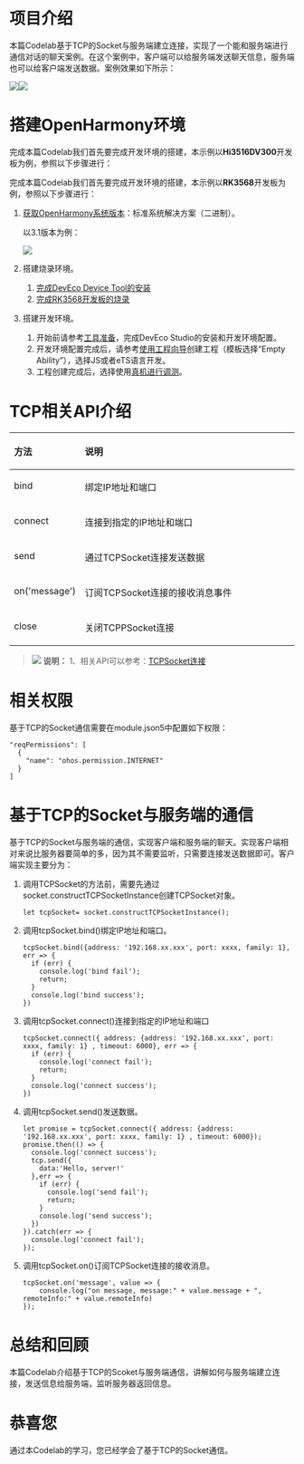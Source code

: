 # 项目介绍<a name="ZH-CN_TOPIC_0000001252526718"></a>

本篇Codelab基于TCP的Socket与服务端建立连接，实现了一个能和服务端进行通信对话的聊天案例。在这个案例中，客户端可以给服务端发送聊天信息，服务端也可以给客户端发送数据。案例效果如下所示：

![](figures/zh-cn_image_0000001309522189.png)![](figures/zh-cn_image_0000001260963808.png)

# 搭建OpenHarmony环境<a name="ZH-CN_TOPIC_0000001299046197"></a>

完成本篇Codelab我们首先要完成开发环境的搭建，本示例以**Hi3516DV300**开发板为例，参照以下步骤进行：

完成本篇Codelab我们首先要完成开发环境的搭建，本示例以**RK3568**开发板为例，参照以下步骤进行：

1.  [获取OpenHarmony系统版本](https://gitee.com/openharmony/docs/blob/master/zh-cn/device-dev/get-code/sourcecode-acquire.md#%E8%8E%B7%E5%8F%96%E6%96%B9%E5%BC%8F3%E4%BB%8E%E9%95%9C%E5%83%8F%E7%AB%99%E7%82%B9%E8%8E%B7%E5%8F%96)：标准系统解决方案（二进制）。

    以3.1版本为例：

    ![](figures/zh-cn_image_0000001214154402.png)

2.  搭建烧录环境。
    1.  [完成DevEco Device Tool的安装](https://gitee.com/openharmony/docs/blob/master/zh-cn/device-dev/quick-start/quickstart-standard-env-setup.md)
    2.  [完成RK3568开发板的烧录](https://gitee.com/openharmony/docs/blob/master/zh-cn/device-dev/quick-start/quickstart-ide-standard-running-rk3568-burning.md)

3.  搭建开发环境。
    1.  开始前请参考[工具准备](https://gitee.com/openharmony/docs/blob/master/zh-cn/application-dev/quick-start/start-overview.md#%E5%B7%A5%E5%85%B7%E5%87%86%E5%A4%87)，完成DevEco Studio的安装和开发环境配置。
    2.  开发环境配置完成后，请参考[使用工程向导](https://gitee.com/openharmony/docs/blob/master/zh-cn/application-dev/quick-start/start-with-ets.md#%E5%88%9B%E5%BB%BAets%E5%B7%A5%E7%A8%8B)创建工程（模板选择“Empty Ability”），选择JS或者eTS语言开发。
    3.  工程创建完成后，选择使用[真机进行调测](https://gitee.com/openharmony/docs/blob/master/zh-cn/application-dev/quick-start/start-with-ets.md#%E4%BD%BF%E7%94%A8%E7%9C%9F%E6%9C%BA%E8%BF%90%E8%A1%8C%E5%BA%94%E7%94%A8)。


# TCP相关API介绍<a name="ZH-CN_TOPIC_0000001298925613"></a>

<a name="table15553881214"></a>
<table><thead align="left"><tr id="row55738111213"><th class="cellrowborder" valign="top" width="20.02%" id="mcps1.1.3.1.1"><p id="p1661038121219"><a name="p1661038121219"></a><a name="p1661038121219"></a>方法</p>
</th>
<th class="cellrowborder" valign="top" width="79.97999999999999%" id="mcps1.1.3.1.2"><p id="p3498151051317"><a name="p3498151051317"></a><a name="p3498151051317"></a>说明</p>
</th>
</tr>
</thead>
<tbody><tr id="row36738171213"><td class="cellrowborder" valign="top" width="20.02%" headers="mcps1.1.3.1.1 "><p id="p96338151220"><a name="p96338151220"></a><a name="p96338151220"></a>bind</p>
</td>
<td class="cellrowborder" valign="top" width="79.97999999999999%" headers="mcps1.1.3.1.2 "><p id="p472214518119"><a name="p472214518119"></a><a name="p472214518119"></a>绑定IP地址和端口</p>
</td>
</tr>
<tr id="row23809228417"><td class="cellrowborder" valign="top" width="20.02%" headers="mcps1.1.3.1.1 "><p id="p103801622646"><a name="p103801622646"></a><a name="p103801622646"></a>connect</p>
</td>
<td class="cellrowborder" valign="top" width="79.97999999999999%" headers="mcps1.1.3.1.2 "><p id="p18520139113719"><a name="p18520139113719"></a><a name="p18520139113719"></a>连接到指定的IP地址和端口</p>
</td>
</tr>
<tr id="row96938101213"><td class="cellrowborder" valign="top" width="20.02%" headers="mcps1.1.3.1.1 "><p id="p13623881219"><a name="p13623881219"></a><a name="p13623881219"></a>send</p>
</td>
<td class="cellrowborder" valign="top" width="79.97999999999999%" headers="mcps1.1.3.1.2 "><p id="p106133810129"><a name="p106133810129"></a><a name="p106133810129"></a>通过TCPSocket连接发送数据</p>
</td>
</tr>
<tr id="row16163818122"><td class="cellrowborder" valign="top" width="20.02%" headers="mcps1.1.3.1.1 "><p id="p933315114215"><a name="p933315114215"></a><a name="p933315114215"></a>on('message')</p>
</td>
<td class="cellrowborder" valign="top" width="79.97999999999999%" headers="mcps1.1.3.1.2 "><p id="p66163891213"><a name="p66163891213"></a><a name="p66163891213"></a>订阅TCPSocket连接的接收消息事件</p>
</td>
</tr>
<tr id="row13613382123"><td class="cellrowborder" valign="top" width="20.02%" headers="mcps1.1.3.1.1 "><p id="p107038101219"><a name="p107038101219"></a><a name="p107038101219"></a>close</p>
</td>
<td class="cellrowborder" valign="top" width="79.97999999999999%" headers="mcps1.1.3.1.2 "><p id="p1356104115117"><a name="p1356104115117"></a><a name="p1356104115117"></a>关闭TCPPSocket连接</p>
</td>
</tr>
</tbody>
</table>

>![](public_sys-resources/icon-note.gif) **说明：** 
>1、相关API可以参考：[TCPSocket连接](https://gitee.com/openharmony/docs/blob/master/zh-cn/application-dev/reference/apis/js-apis-socket.md#tcpsocket)

# 相关权限<a name="ZH-CN_TOPIC_0000001299138325"></a>

基于TCP的Socket通信需要在module.json5中配置如下权限：

```
"reqPermissions": [
  {
    "name": "ohos.permission.INTERNET"
  }
]
```
# 基于TCP的Socket与服务端的通信<a name="ZH-CN_TOPIC_0000001252526718"></a>

基于TCP的Socket与服务端的通信，实现客户端和服务端的聊天。实现客户端相对来说比服务器要简单的多，因为其不需要监听，只需要连接发送数据即可。客户端实现主要分为：

1.  调用TCPSocket的方法前，需要先通过socket.constructTCPSocketInstance创建TCPSocket对象。

    ```
    let tcpSocket= socket.constructTCPSocketInstance();
    ```

2.  调用tcpSocket.bind\(\)绑定IP地址和端口。

    ```
    tcpSocket.bind({address: '192.168.xx.xxx', port: xxxx, family: 1}, err => {
      if (err) {
    	console.log('bind fail');
    	return;
      }
      console.log('bind success');
    })
    ```

3.  调用tcpSocket.connect\(\)连接到指定的IP地址和端口

    ```
    tcpSocket.connect({ address: {address: '192.168.xx.xxx', port: xxxx, family: 1} , timeout: 6000}, err => {
      if (err) {
    	console.log('connect fail');
    	return;
      }
      console.log('connect success');
    })
    ```

4.  调用tcpSocket.send\(\)发送数据。

    ```
    let promise = tcpSocket.connect({ address: {address: '192.168.xx.xxx', port: xxxx, family: 1} , timeout: 6000});
    promise.then(() => {
      console.log('connect success');
      tcp.send({
    	data:'Hello, server!'
      },err => {
    	if (err) {
    	  console.log('send fail');
    	  return;
    	}
    	console.log('send success');
      })
    }).catch(err => {
      console.log('connect fail');
    });
    ```

5.  调用tcpSocket.on\(\)订阅TCPSocket连接的接收消息。

    ```
    tcpSocket.on('message', value => {
    	console.log("on message, message:" + value.message + ", remoteInfo:" + value.remoteInfo)
    });
    ```
# 总结和回顾<a name="ZH-CN_TOPIC_0000001299086757"></a>

本篇Codelab介绍基于TCP的Scoket与服务端通信，讲解如何与服务端建立连接，发送信息给服务端，监听服务器返回信息。

# 恭喜您<a name="ZH-CN_TOPIC_0000001252366942"></a>

通过本Codelab的学习，您已经学会了基于TCP的Socket通信。






